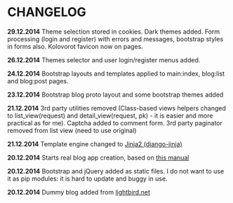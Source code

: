 # CHANGELOG #

**29.12.2014**
Theme selection stored in cookies. 
Dark themes added. 
Form processing (login and register) with errors and messages, bootstrap styles in forms also.
Kolovorot favicon now on pages.

**26.12.2014**
Themes selector and user login/register menus added.

**24.12.2014**
Bootstrap layouts and templates applied to main:index, blog:list and blog:post pages.

**23.12.2014**
Bootstrap blog proto layout and some bootstrap themes added

**21.12.2014**
3rd party utilities removed (Class-based views helpers changed to list_view(request) 
and detail_view(request, pk) - it is easier and more practical as for me).
Captcha added to comment form. 3rd party paginator removed from list view (need to use original)

**21.12.2014**
Template engine changed to [Jinja2 (django-jinja)](http://niwibe.github.io/django-jinja/) 

**20.12.2014**
Starts real blog app creation, based on [this manual](http://yiiframework.ru/doc/blog/ru/start.overview) 

**20.12.2014**
Bootstrap and jQuery added as static files. I do not want to use it as pip modules: 
it is hard to update and buggy in use.

**20.12.2014**
Dummy blog added from [lightbird.net](http://lightbird.net/dbe2/blog.html)
